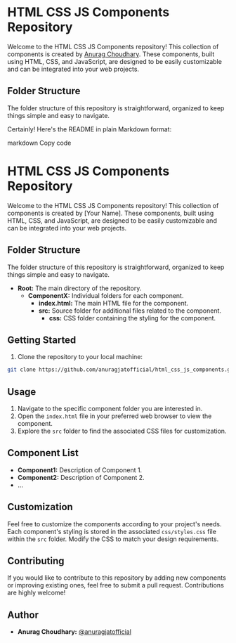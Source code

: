 # HTML CSS JS Components Repository

Welcome to the HTML CSS JS Components repository! This collection of components is created by [Anurag Choudhary](https://github.com/anuragjatofficial). These components, built using HTML, CSS, and JavaScript, are designed to be easily customizable and can be integrated into your web projects.

## Folder Structure

The folder structure of this repository is straightforward, organized to keep things simple and easy to navigate.


Certainly! Here's the README in plain Markdown format:

markdown
Copy code
# HTML CSS JS Components Repository

Welcome to the HTML CSS JS Components repository! This collection of components is created by [Your Name]. These components, built using HTML, CSS, and JavaScript, are designed to be easily customizable and can be integrated into your web projects.

## Folder Structure

The folder structure of this repository is straightforward, organized to keep things simple and easy to navigate.


- **Root:** The main directory of the repository.
  - **ComponentX:** Individual folders for each component.
    - **index.html:** The main HTML file for the component.
    - **src:** Source folder for additional files related to the component.
      - **css:** CSS folder containing the styling for the component.

## Getting Started

1. Clone the repository to your local machine:

```bash
git clone https://github.com/anuragjatofficial/html_css_js_components.git

```
## Usage

1. Navigate to the specific component folder you are interested in.
2. Open the `index.html` file in your preferred web browser to view the component.
3. Explore the `src` folder to find the associated CSS files for customization.

## Component List

- **Component1:** Description of Component 1.
- **Component2:** Description of Component 2.
- ...

## Customization

Feel free to customize the components according to your project's needs. Each component's styling is stored in the associated `css/styles.css` file within the `src` folder. Modify the CSS to match your design requirements.

## Contributing

If you would like to contribute to this repository by adding new components or improving existing ones, feel free to submit a pull request. Contributions are highly welcome!

## Author

- **Anurag Choudhary:** [@anuragjatofficial](https://github.com/anuragjatofficial)
